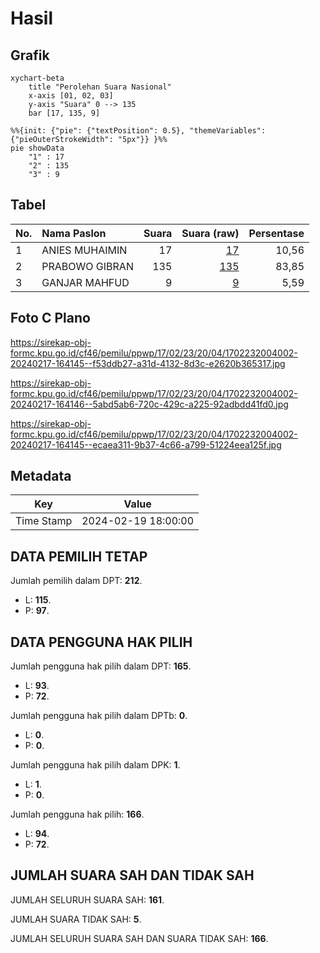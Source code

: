 # Hasil

## Grafik

```mermaid
xychart-beta
    title "Perolehan Suara Nasional"
    x-axis [01, 02, 03]
    y-axis "Suara" 0 --> 135
    bar [17, 135, 9]
```

```mermaid
%%{init: {"pie": {"textPosition": 0.5}, "themeVariables": {"pieOuterStrokeWidth": "5px"}} }%%
pie showData
    "1" : 17
    "2" : 135
    "3" : 9
```

## Tabel

| No. | Nama Paslon    | Suara | Suara (raw) | Persentase |
|:--- |:-------------- | -----:| -----------:| ----------:|
| 1   | ANIES MUHAIMIN | 17    | [17][p-1]   | 10,56      |
| 2   | PRABOWO GIBRAN | 135   | [135][p-2]  | 83,85      |
| 3   | GANJAR MAHFUD  | 9     | [9][p-3]    | 5,59       |


[p-1]: https://github.com/gigit-pemilu/pemilu-2024/blob/main/pilpres/hitung-suara/sub/17-bengkulu/sub/02-rejang-lebong/sub/23-sindang-beliti-ilir/sub/2004-lubuktunjung/sub/002-tps/sub/paslon-1.txt
[p-2]: https://github.com/gigit-pemilu/pemilu-2024/blob/main/pilpres/hitung-suara/sub/17-bengkulu/sub/02-rejang-lebong/sub/23-sindang-beliti-ilir/sub/2004-lubuktunjung/sub/002-tps/sub/paslon-2.txt
[p-3]: https://github.com/gigit-pemilu/pemilu-2024/blob/main/pilpres/hitung-suara/sub/17-bengkulu/sub/02-rejang-lebong/sub/23-sindang-beliti-ilir/sub/2004-lubuktunjung/sub/002-tps/sub/paslon-3.txt

## Foto C Plano

https://sirekap-obj-formc.kpu.go.id/cf46/pemilu/ppwp/17/02/23/20/04/1702232004002-20240217-164145--f53ddb27-a31d-4132-8d3c-e2620b365317.jpg

https://sirekap-obj-formc.kpu.go.id/cf46/pemilu/ppwp/17/02/23/20/04/1702232004002-20240217-164146--5abd5ab6-720c-429c-a225-92adbdd41fd0.jpg

https://sirekap-obj-formc.kpu.go.id/cf46/pemilu/ppwp/17/02/23/20/04/1702232004002-20240217-164145--ecaea311-9b37-4c66-a799-51224eea125f.jpg


## Metadata

| Key        | Value               |
| ---------- | ------------------- |
| Time Stamp | 2024-02-19 18:00:00 |


## DATA PEMILIH TETAP

Jumlah pemilih dalam DPT: **212**.
 * L: **115**.
 * P: **97**.

## DATA PENGGUNA HAK PILIH

Jumlah pengguna hak pilih dalam DPT: **165**.
 * L: **93**.
 * P: **72**.

Jumlah pengguna hak pilih dalam DPTb: **0**.
 * L: **0**.
 * P: **0**.

Jumlah pengguna hak pilih dalam DPK: **1**.
 * L: **1**.
 * P: **0**.

Jumlah pengguna hak pilih: **166**.
 * L: **94**.
 * P: **72**.

## JUMLAH SUARA SAH DAN TIDAK SAH

JUMLAH SELURUH SUARA SAH: **161**.

JUMLAH SUARA TIDAK SAH: **5**.

JUMLAH SELURUH SUARA SAH DAN SUARA TIDAK SAH: **166**.


